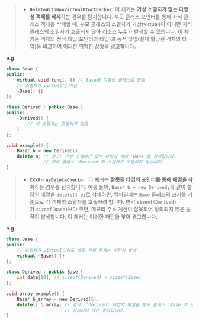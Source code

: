 
> - **`DeleteWithNonVirtualDtorChecker`**: 이 체커는 **가상 소멸자가 없는 다형성 객체를 삭제**하는 경우를 탐지합니다. 부모 클래스 포인터를 통해 자식 클래스 객체를 삭제할 때, 부모 클래스의 소멸자가 가상(virtual)이 아니면 자식 클래스의 소멸자가 호출되지 않아 리소스 누수가 발생할 수 있습니다. 이 체커는 객체의 정적 타입(포인터의 타입)과 동적 타입(실제 할당된 객체의 타입)을 비교하여 이러한 위험한 상황을 경고합니다.

e.g 
```cpp
class Base {
public:
    virtual void func() {} // Base를 다형성 클래스로 만듦
    // 소멸자가 virtual이 아님
    ~Base() {}
};

class Derived : public Base {
public:
    ~Derived() {
        // 이 소멸자는 호출되지 않음
    }
};

void example() {
    Base* b = new Derived();
    delete b; // 경고: 가상 소멸자가 없는 다형성 객체 'Base'를 삭제합니다.
              // 자식 클래스 'Derived'의 소멸자가 호출되지 않습니다.
}
```



> - **`CXXArrayDeleteChecker`**: 이 체커는 **잘못된 타입의 포인터를 통해 배열을 삭제**하는 경우를 탐지합니다. 예를 들어, `Base* b = new Derived;`과 같이 할당된 배열을 `delete[] b;`로 삭제하면, 컴파일러는 `Base` 클래스의 크기를 기준으로 각 객체의 소멸자를 호출하려 합니다. 만약 `sizeof(Derived)`가 `sizeof(Base)`보다 크면, 메모리 주소 계산이 잘못되어 정의되지 않은 동작이 발생합니다. 이 체커는 이러한 패턴을 찾아 경고합니다.

e.g
```cpp
class Base {
public:
    // 소멸자가 virtual이라도 배열 삭제 문제는 여전히 발생
    virtual ~Base() {}
};

class Derived : public Base {
    int data[10]; // sizeof(Derived) > sizeof(Base)
};

void array_example() {
    Base* b_array = new Derived[5];
    delete[] b_array; // 경고: 'Derived' 타입의 배열을 부모 클래스 'Base'의 포인터로 삭제하는 것은
                      // 정의되지 않은 동작입니다.
}
```
